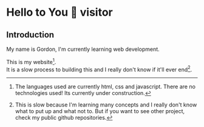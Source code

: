 # Hello to You :wave: visitor

## Introduction

My name is Gordon, I'm currently learning web development.

This is my website[^1].  
It is a slow process to building this and I really don't know if it'll ever end[^2].

[^1]: The languages used are currently html, css and javascript. There are no technologies used! Its currently under construction[^a].
[^a]: I couldn't find a better word for construction.
[^2]: This is slow because I'm learning many concepts and I really don't know what to put up and what not to. But if you want to see other project, check my public github repositories.
